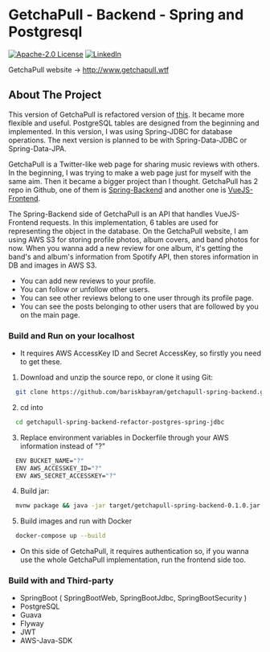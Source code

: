 # GetchaPull - Backend - Spring and Postgresql

[![Apache-2.0 License][license-shield]][license-url]
[![LinkedIn][linkedin-shield]][linkedin-url]

GetchaPull website -> http://www.getchapull.wtf

<!-- ABOUT THE PROJECT -->
## About The Project

This version of GetchaPull is refactored version of [this](https://github.com/bariskbayram/getchapull-spring-backend/tree/v1-without_refactoring). It became more flexible and useful. PostgreSQL tables are designed from the beginning and implemented. In this version, I was using Spring-JDBC for database operations. The next version is planned to be with Spring-Data-JDBC or Spring-Data-JPA.

GetchaPull is a Twitter-like web page for sharing music reviews with others. In the beginning, I was trying to make a web page just for myself with the same aim. Then it became a bigger project than I thought. GetchaPull has 2 repo in Github, one of them is [Spring-Backend](https://github.com/bariskbayram/getchapull-spring-backend) and another one is [VueJS-Frontend](https://github.com/bariskbayram/getchapull-vuejs-frontend). 

The Spring-Backend side of GetchaPull is an API that handles VueJS-Frontend requests. In this implementation, 6 tables are used for representing the object in the database. On the GetchaPull website, I am using AWS S3 for storing profile photos, album covers, and band photos for now. When you wanna add a new review for one album, it's getting the band's and album's information from Spotify API, then stores information in DB and images in AWS S3.

* You can add new reviews to your profile.
* You can follow or unfollow other users.
* You can see other reviews belong to one user through its profile page.
* You can see the posts belonging to other users that are followed by you on the main page.

### Build and Run on your localhost

  * It requires AWS AccessKey ID and Secret AccessKey, so firstly you need to get these.  

1. Download and unzip the source repo, or clone it using Git:
  ```sh
    git clone https://github.com/bariskbayram/getchapull-spring-backend.git
   ```
2. cd into 
  ```sh 
    cd getchapull-spring-backend-refactor-postgres-spring-jdbc
  ```
3. Replace environment variables in Dockerfile through your AWS information instead of "?"
  ```sh
    ENV BUCKET_NAME="?"
    ENV AWS_ACCESSKEY_ID="?"
    ENV AWS_SECRET_ACCESSKEY="?"
   ```
4. Build jar: 
  ```sh 
    mvnw package && java -jar target/getchapull-spring-backend-0.1.0.jar 
  ```
5. Build images and run with Docker
  ```sh
    docker-compose up --build
  ```

* On this side of GetchaPull, it requires authentication so, if you wanna use the whole GetchaPull implementation, run the frontend side too.

### Build with and Third-party

* SpringBoot ( SpringBootWeb, SpringBootJdbc, SpringBootSecurity )
* PostgreSQL
* Guava
* Flyway
* JWT
* AWS-Java-SDK

[linkedin-shield]: https://img.shields.io/static/v1?label=LINKEDIN&message=BKB&color=<COLOR>
[linkedin-url]: https://www.linkedin.com/in/bar%C4%B1%C5%9F-kaan-bayram-121850101
[license-shield]: https://img.shields.io/static/v1?label=LICENCE&message=Apache-2.0&color=<COLOR>
[license-url]: https://github.com/bariskbayram/BusCardSystem/blob/master/LICENSE
